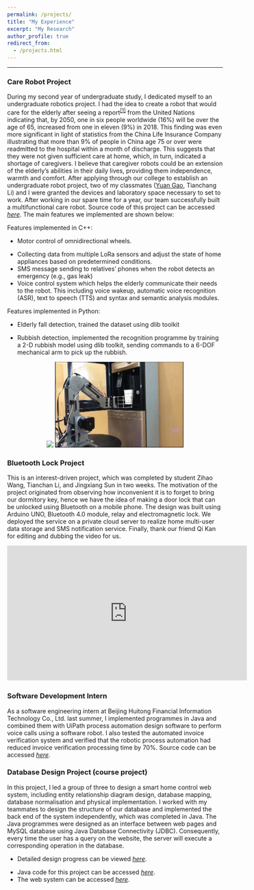```yaml
---
permalink: /projects/
title: "My Experience"
excerpt: "My Research"
author_profile: true
redirect_from: 
  - /projects.html
---
```


------

### Care Robot Project
During my second year of undergraduate study, I dedicated myself to an undergraduate robotics project. I had the idea to create a robot that would care for the elderly after seeing a report<sup>[[1]](https://www.un.org/en/sections/issues-depth/ageing/)</sup> from the United Nations indicating that, by 2050, one in six people worldwide (16%) will be over the age of 65, increased from one in eleven (9%) in 2018. This finding was even more significant in light of statistics from the China Life Insurance Company illustrating that more than 9% of people in China age 75 or over were readmitted to the hospital within a month of discharge. This suggests that they were not given sufficient care at home, which, in turn, indicated a shortage of caregivers. I believe that caregiver robots could be an extension of the elderly’s abilities in their daily lives, providing them independence, warmth and comfort. After applying through our college to establish an undergraduate robot project, two of my classmates ([Yuan Gao](https://www.linkedin.com/in/yuangao97/), Tianchang Li) and I were granted the devices and laboratory space necessary to set to work. After working in our spare time for a year, our team successfully built a multifunctional care robot. Source code of this project can be accessed [_here_](https://github.com/nkc3g4/ROS_Service_Robot). The main features we implemented are shown below:

  Features implemented in C++:
  - Motor control of omnidirectional wheels.
  * Collecting data from multiple LoRa sensors and adjust the state of home appliances based on predetermined conditions.
  * SMS message sending to relatives’ phones when the robot detects an emergency (e.g., gas leak) 
  * Voice control system which helps the elderly communicate their needs to the robot. This including voice wakeup, automatic voice recognition (ASR), text to speech (TTS) and syntax and semantic analysis modules.

  Features implemented in Python:
  - Elderly fall detection, trained the dataset using dlib toolkit
   <!-- and obtained a 68 points face landmark detection model -->

  * Rubbish detection, implemented the recognition programme by training a 2-D rubbish model using dlib toolkit, sending commands to a 6-DOF mechanical arm to pick up the rubbish.

<p align="center">
  <img src='/images/robot_building_map.gif' width="400" />
  <img src='/images/robot_arm.gif' width="300" />
</p>



### Bluetooth Lock Project
This is an interest-driven project, which was completed by student Zihao Wang, Tianchan Li, and Jingxiang Sun in two weeks. The motivation of the project originated from observing how inconvenient it is to forget to bring our dormitory key, hence we have the idea of making a door lock that can be unlocked using Bluetooth on a mobile phone. The design was built using Arduino UNO, Bluetooth 4.0 module, relay and electromagnetic lock. We deployed the service on a private cloud server to realize home multi-user data storage and SMS notification service. Finally, thank our friend Qi Kan for editing and dubbing the video for us.


<iframe width="560" height="315" src="https://www.youtube.com/embed/-21pGKzYvP0" frameborder="0" allow="accelerometer; autoplay; clipboard-write; encrypted-media; gyroscope; picture-in-picture" allowfullscreen> </iframe>



### Software Development Intern 
As a software engineering intern at Beijing Huitong Financial Information Technology Co., Ltd. last summer, I implemented programmes in Java and combined them with UiPath process automation design software to perform voice calls using a software robot. I also tested the automated invoice verification system and verified that the robotic process automation had reduced invoice verification processing time by 70%.
Source code can be accessed [_here_](https://github.com/wzh1998/STATE_GRID_Voice_Recognization).

<!-- + I joined my school's programming team to learn about dynamic programming, game theory and high-efficiency data structures such as Segment Tree since I was in stage two. By solving algorithm problems taken from the ACM-ICPC contest using C++, I trained with my teammates to improve our speed and accuracy.
Some of my algorithm training code can be accessed [_here_](https://github.com/wzh1998/ACM/tree/master/ACM). -->


### Database Design Project (course project)
In this project, I led a group of three to design a smart home control web system, including entity relationship diagram design, database mapping, database normalisation and physical implementation. I worked with my teammates to design the structure of our database and implemented the back end of the system independently, which was completed in Java. The Java programmes were designed as an interface between web pages and MySQL database using Java Database Connectivity (JDBC). Consequently, every time the user has a query on the website, the server will execute a corresponding operation in the database.
  - Detailed design progress can be viewed [_here_](https://github.com/wzh1998/DBLab/blob/master/Smart%20Home%20System.pdf).
  * Java code for this project can be accessed [_here_](https://github.com/wzh1998/DBLab/tree/master/src/ie/ucd/comp2004J).
  * The web system can be accessed [_here_](http://39.108.231.244:8080/DBLab/index.jsp).





<!-- + I enjoy exploring new areas that interest me. Finding remarkable fractal images that seemed interesting if used as avatars, I spent several days learning and implementing a programme drawing a Mandelbulb (a 3-D image calculated by recursion of mathematical equations) in C programming language.
Source code can be accessed [_here_](https://github.com/wzh1998/FractalWorld). -->

<!-- Research Interest
------
I am specifically interested in distributed coordination within multi-robot systems. Imagine that, in the near future, when a smart refrigerator detects that there is insufficient food, it will automatically send an order to the supermarket. A wheeled robot will open the door, taking the ingredients to a cooking robot. When the owners come home after work, they can immediately enjoy a delicious dinner. After the meal, the wheeled robot will then take the dishes to an automatic dishwasher. 


REFERENCE
------
[1]. “Ageing.” _United Nations_, United Nations, <https://www.un.org/en/sections/issues-depth/ageing/>. -->

